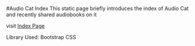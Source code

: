 #Audio Cat Index
This static page briefly introduces the index of Audio Cat and recently shared audiobooks on it

visit <a href="http://maxim-xu.github.io/AudioCat-Index/" target="_blank">Index Page</a> 

Library Used: Bootstrap CSS
